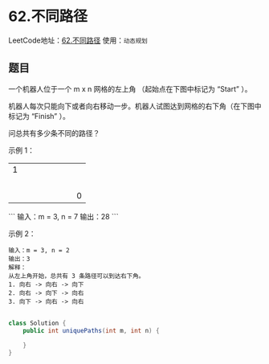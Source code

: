 # 62.不同路径
LeetCode地址：[62.不同路径](https://leetcode-cn.com/problems/unique-paths/)
使用：`动态规划`

## 题目
一个机器人位于一个 m x n 网格的左上角 （起始点在下图中标记为 “Start” ）。

机器人每次只能向下或者向右移动一步。机器人试图达到网格的右下角（在下图中标记为 “Finish” ）。

问总共有多少条不同的路径？

示例 1：
<table>
    <tr><td>1</td><td>&nbsp;</td><td>&nbsp;</td><td>&nbsp;</td><td>&nbsp;</td><td>&nbsp;</td><td>&nbsp;</td></tr>
    <tr><td>&nbsp;</td><td>&nbsp;</td><td>&nbsp;</td><td>&nbsp;</td><td>&nbsp;</td><td>&nbsp;</td><td>&nbsp;</td></tr>
    <tr><td>&nbsp;</td><td>&nbsp;</td><td>&nbsp;</td><td>&nbsp;</td><td>&nbsp;</td><td>&nbsp;</td><td>0</td></tr>
</table>
```
输入：m = 3, n = 7
输出：28
```

示例 2：
```
输入：m = 3, n = 2
输出：3
解释：
从左上角开始，总共有 3 条路径可以到达右下角。
1. 向右 -> 向右 -> 向下
2. 向右 -> 向下 -> 向右
3. 向下 -> 向右 -> 向右
```


##

```java
class Solution {
    public int uniquePaths(int m, int n) {

    }
}
```